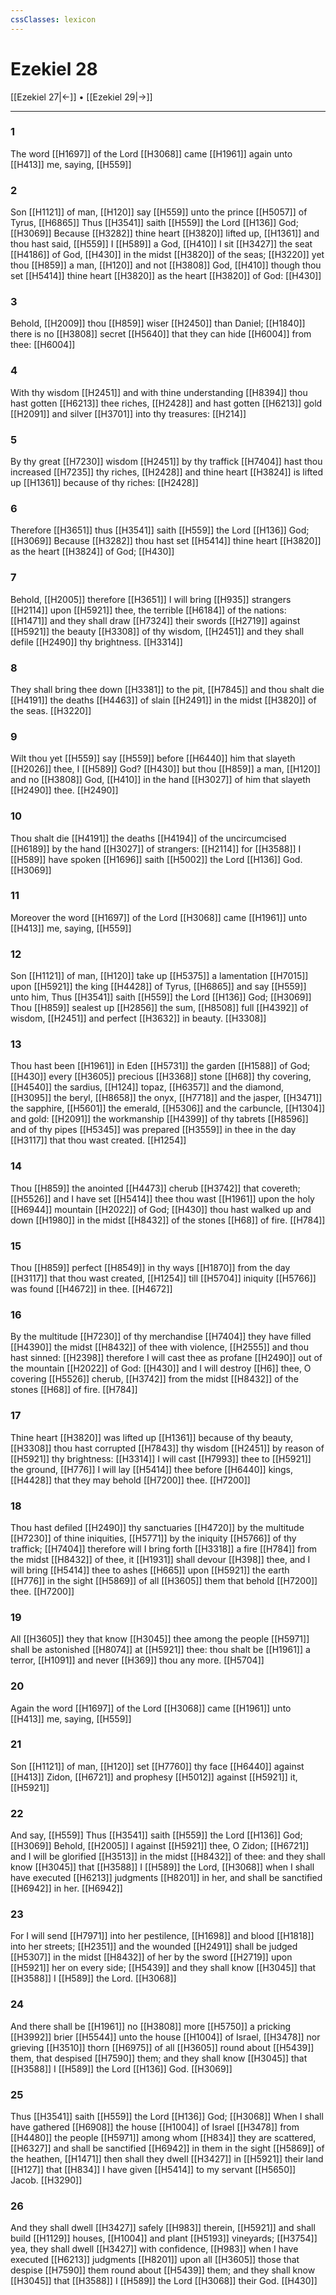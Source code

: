 ```yaml
---
cssClasses: lexicon
---
```

# Ezekiel 28

[[Ezekiel 27|←]] • [[Ezekiel 29|→]]

---

### 1
The word [[H1697]] of the Lord [[H3068]] came [[H1961]] again unto [[H413]] me, saying, [[H559]]

### 2
Son [[H1121]] of man, [[H120]] say [[H559]] unto the prince [[H5057]] of Tyrus, [[H6865]] Thus [[H3541]] saith [[H559]] the Lord [[H136]] God; [[H3069]] Because [[H3282]] thine heart [[H3820]] lifted up, [[H1361]] and thou hast said, [[H559]] I [[H589]] a God, [[H410]] I sit [[H3427]] the seat [[H4186]] of God, [[H430]] in the midst [[H3820]] of the seas; [[H3220]] yet thou [[H859]] a man, [[H120]] and not [[H3808]] God, [[H410]] though thou set [[H5414]] thine heart [[H3820]] as the heart [[H3820]] of God: [[H430]]

### 3
Behold, [[H2009]] thou [[H859]] wiser [[H2450]] than Daniel; [[H1840]] there is no [[H3808]] secret [[H5640]] that they can hide [[H6004]] from thee: [[H6004]]

### 4
With thy wisdom [[H2451]] and with thine understanding [[H8394]] thou hast gotten [[H6213]] thee riches, [[H2428]] and hast gotten [[H6213]] gold [[H2091]] and silver [[H3701]] into thy treasures: [[H214]]

### 5
By thy great [[H7230]] wisdom [[H2451]] by thy traffick [[H7404]] hast thou increased [[H7235]] thy riches, [[H2428]] and thine heart [[H3824]] is lifted up [[H1361]] because of thy riches: [[H2428]]

### 6
Therefore [[H3651]] thus [[H3541]] saith [[H559]] the Lord [[H136]] God; [[H3069]] Because [[H3282]] thou hast set [[H5414]] thine heart [[H3820]] as the heart [[H3824]] of God; [[H430]]

### 7
Behold, [[H2005]] therefore [[H3651]] I will bring [[H935]] strangers [[H2114]] upon [[H5921]] thee, the terrible [[H6184]] of the nations: [[H1471]] and they shall draw [[H7324]] their swords [[H2719]] against [[H5921]] the beauty [[H3308]] of thy wisdom, [[H2451]] and they shall defile [[H2490]] thy brightness. [[H3314]]

### 8
They shall bring thee down [[H3381]] to the pit, [[H7845]] and thou shalt die [[H4191]] the deaths [[H4463]] of slain [[H2491]] in the midst [[H3820]] of the seas. [[H3220]]

### 9
Wilt thou yet [[H559]] say [[H559]] before [[H6440]] him that slayeth [[H2026]] thee, I [[H589]] God? [[H430]] but thou [[H859]] a man, [[H120]] and no [[H3808]] God, [[H410]] in the hand [[H3027]] of him that slayeth [[H2490]] thee. [[H2490]]

### 10
Thou shalt die [[H4191]] the deaths [[H4194]] of the uncircumcised [[H6189]] by the hand [[H3027]] of strangers: [[H2114]] for [[H3588]] I [[H589]] have spoken [[H1696]] saith [[H5002]] the Lord [[H136]] God. [[H3069]]

### 11
Moreover the word [[H1697]] of the Lord [[H3068]] came [[H1961]] unto [[H413]] me, saying, [[H559]]

### 12
Son [[H1121]] of man, [[H120]] take up [[H5375]] a lamentation [[H7015]] upon [[H5921]] the king [[H4428]] of Tyrus, [[H6865]] and say [[H559]] unto him, Thus [[H3541]] saith [[H559]] the Lord [[H136]] God; [[H3069]] Thou [[H859]] sealest up [[H2856]] the sum, [[H8508]] full [[H4392]] of wisdom, [[H2451]] and perfect [[H3632]] in beauty. [[H3308]]

### 13
Thou hast been [[H1961]] in Eden [[H5731]] the garden [[H1588]] of God; [[H430]] every [[H3605]] precious [[H3368]] stone [[H68]] thy covering, [[H4540]] the sardius, [[H124]] topaz, [[H6357]] and the diamond, [[H3095]] the beryl, [[H8658]] the onyx, [[H7718]] and the jasper, [[H3471]] the sapphire, [[H5601]] the emerald, [[H5306]] and the carbuncle, [[H1304]] and gold: [[H2091]] the workmanship [[H4399]] of thy tabrets [[H8596]] and of thy pipes [[H5345]] was prepared [[H3559]] in thee in the day [[H3117]] that thou wast created. [[H1254]]

### 14
Thou [[H859]] the anointed [[H4473]] cherub [[H3742]] that covereth; [[H5526]] and I have set [[H5414]] thee thou wast [[H1961]] upon the holy [[H6944]] mountain [[H2022]] of God; [[H430]] thou hast walked up and down [[H1980]] in the midst [[H8432]] of the stones [[H68]] of fire. [[H784]]

### 15
Thou [[H859]] perfect [[H8549]] in thy ways [[H1870]] from the day [[H3117]] that thou wast created, [[H1254]] till [[H5704]] iniquity [[H5766]] was found [[H4672]] in thee. [[H4672]]

### 16
By the multitude [[H7230]] of thy merchandise [[H7404]] they have filled [[H4390]] the midst [[H8432]] of thee with violence, [[H2555]] and thou hast sinned: [[H2398]] therefore I will cast thee as profane [[H2490]] out of the mountain [[H2022]] of God: [[H430]] and I will destroy [[H6]] thee, O covering [[H5526]] cherub, [[H3742]] from the midst [[H8432]] of the stones [[H68]] of fire. [[H784]]

### 17
Thine heart [[H3820]] was lifted up [[H1361]] because of thy beauty, [[H3308]] thou hast corrupted [[H7843]] thy wisdom [[H2451]] by reason of [[H5921]] thy brightness: [[H3314]] I will cast [[H7993]] thee to [[H5921]] the ground, [[H776]] I will lay [[H5414]] thee before [[H6440]] kings, [[H4428]] that they may behold [[H7200]] thee. [[H7200]]

### 18
Thou hast defiled [[H2490]] thy sanctuaries [[H4720]] by the multitude [[H7230]] of thine iniquities, [[H5771]] by the iniquity [[H5766]] of thy traffick; [[H7404]] therefore will I bring forth [[H3318]] a fire [[H784]] from the midst [[H8432]] of thee, it [[H1931]] shall devour [[H398]] thee, and I will bring [[H5414]] thee to ashes [[H665]] upon [[H5921]] the earth [[H776]] in the sight [[H5869]] of all [[H3605]] them that behold [[H7200]] thee. [[H7200]]

### 19
All [[H3605]] they that know [[H3045]] thee among the people [[H5971]] shall be astonished [[H8074]] at [[H5921]] thee: thou shalt be [[H1961]] a terror, [[H1091]] and never [[H369]] thou any more. [[H5704]]

### 20
Again the word [[H1697]] of the Lord [[H3068]] came [[H1961]] unto [[H413]] me, saying, [[H559]]

### 21
Son [[H1121]] of man, [[H120]] set [[H7760]] thy face [[H6440]] against [[H413]] Zidon, [[H6721]] and prophesy [[H5012]] against [[H5921]] it, [[H5921]]

### 22
And say, [[H559]] Thus [[H3541]] saith [[H559]] the Lord [[H136]] God; [[H3069]] Behold, [[H2005]] I against [[H5921]] thee, O Zidon; [[H6721]] and I will be glorified [[H3513]] in the midst [[H8432]] of thee: and they shall know [[H3045]] that [[H3588]] I [[H589]] the Lord, [[H3068]] when I shall have executed [[H6213]] judgments [[H8201]] in her, and shall be sanctified [[H6942]] in her. [[H6942]]

### 23
For I will send [[H7971]] into her pestilence, [[H1698]] and blood [[H1818]] into her streets; [[H2351]] and the wounded [[H2491]] shall be judged [[H5307]] in the midst [[H8432]] of her by the sword [[H2719]] upon [[H5921]] her on every side; [[H5439]] and they shall know [[H3045]] that [[H3588]] I [[H589]] the Lord. [[H3068]]

### 24
And there shall be [[H1961]] no [[H3808]] more [[H5750]] a pricking [[H3992]] brier [[H5544]] unto the house [[H1004]] of Israel, [[H3478]] nor grieving [[H3510]] thorn [[H6975]] of all [[H3605]] round about [[H5439]] them, that despised [[H7590]] them; and they shall know [[H3045]] that [[H3588]] I [[H589]] the Lord [[H136]] God. [[H3069]]

### 25
Thus [[H3541]] saith [[H559]] the Lord [[H136]] God; [[H3068]] When I shall have gathered [[H6908]] the house [[H1004]] of Israel [[H3478]] from [[H4480]] the people [[H5971]] among whom [[H834]] they are scattered, [[H6327]] and shall be sanctified [[H6942]] in them in the sight [[H5869]] of the heathen, [[H1471]] then shall they dwell [[H3427]] in [[H5921]] their land [[H127]] that [[H834]] I have given [[H5414]] to my servant [[H5650]] Jacob. [[H3290]]

### 26
And they shall dwell [[H3427]] safely [[H983]] therein, [[H5921]] and shall build [[H1129]] houses, [[H1004]] and plant [[H5193]] vineyards; [[H3754]] yea, they shall dwell [[H3427]] with confidence, [[H983]] when I have executed [[H6213]] judgments [[H8201]] upon all [[H3605]] those that despise [[H7590]] them round about [[H5439]] them; and they shall know [[H3045]] that [[H3588]] I [[H589]] the Lord [[H3068]] their God. [[H430]]